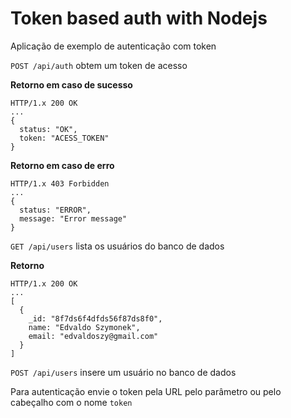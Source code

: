 # Token based auth with Nodejs
Aplicação de exemplo de autenticação com token

`POST /api/auth` obtem um token de acesso

**Retorno em caso de sucesso**
```
HTTP/1.x 200 OK
...
{
  status: "OK",
  token: "ACESS_TOKEN"
}
```

**Retorno em caso de erro**
```
HTTP/1.x 403 Forbidden
...
{
  status: "ERROR",
  message: "Error message"
}
```

`GET /api/users` lista os usuários do banco de dados

**Retorno**
```
HTTP/1.x 200 OK
...
[
  {
    _id: "8f7ds6f4dfds56f87ds8f0",
    name: "Edvaldo Szymonek",
    email: "edvaldoszy@gmail.com"
  }
]
```

`POST /api/users` insere um usuário no banco de dados

Para autenticação envie o token pela URL pelo parâmetro ou pelo cabeçalho com o nome `token`
